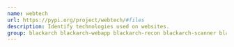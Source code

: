 ```yaml
---
name: webtech
url: https://pypi.org/project/webtech/#files
description: Identify technologies used on websites.
group: blackarch blackarch-webapp blackarch-recon blackarch-scanner blackarch-fingerprint
---
```

